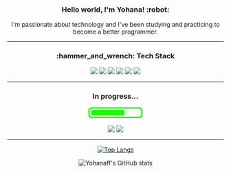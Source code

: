 <!--
**yohanaff/yohanaff** is a ✨ _special_ ✨ repository because its `README.md` (this file) appears on your GitHub profile.

Here are some ideas to get you started:

- 🔭 I’m currently working on ...
- 🌱 I’m currently learning ...
- 👯 I’m looking to collaborate on ...
- 🤔 I’m looking for help with ...
- 💬 Ask me about ...
- 📫 How to reach me: ...
- 😄 Pronouns: ...
- ⚡ Fun fact: ...
-->

<div align="center">

  <h3> Hello world, I'm Yohana! :robot:</h3>
  <p>I'm passionate about technology and I've been studying and practicing to become a better programmer.</p>
  
  _________________ 
  
<h3>:hammer_and_wrench: Tech Stack</h3>
<img width="60" src="https://cdn.jsdelivr.net/gh/devicons/devicon/icons/java/java-original-wordmark.svg"/>
<img width="60" src="https://cdn.jsdelivr.net/gh/devicons/devicon/icons/spring/spring-original-wordmark.svg"/>
  <img width="40" src="https://cdn.jsdelivr.net/gh/devicons/devicon/icons/typescript/typescript-plain.svg"/> 
<img width="60" src="https://cdn.jsdelivr.net/gh/devicons/devicon/icons/javascript/javascript-plain.svg"/>
<img width="60" src="https://cdn.jsdelivr.net/gh/devicons/devicon/icons/html5/html5-plain-wordmark.svg"/>
<img width="60" src="https://cdn.jsdelivr.net/gh/devicons/devicon/icons/css3/css3-plain-wordmark.svg"/>
  
  _________________
  
<p><h3>In progress...</h3></p>
<p><img height="25" src="./progress.svg"></p>
<p>
  <img width="60" src="https://cdn.jsdelivr.net/gh/devicons/devicon/icons/amazonwebservices/amazonwebservices-plain-wordmark.svg"/> 
  <img width="60" src="https://cdn.jsdelivr.net/gh/devicons/devicon/icons/apachekafka/apachekafka-original-wordmark.svg"/>
</p>

  _________________
[![Top Langs](https://github-readme-stats.vercel.app/api/top-langs/?username=yohanaff&layout=compact&hide=html&langs_count=10&theme=tokyonight)](https://github.com/anuraghazra/github-readme-stats)

![Yohanaff's GitHub stats](https://github-readme-stats.vercel.app/api?username=yohanaff&show_icons=true&theme=tokyonight)

</div>
